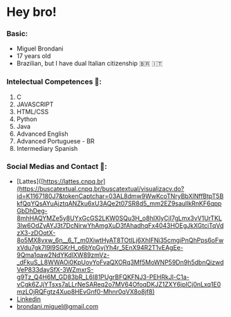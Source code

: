 ﻿# Hey bro!
### Basic:

- Miguel Brondani
- 17 years old
- Brazilian, but I have dual Italian citizenship 🇧🇷 🇮🇹

### Intelectual Competences 🧠:
1. C
2. JAVASCRIPT
3. HTML/CSS
4. Python
5. Java
6. Advanced English
7. Advanced Portuguese - BR
8. Intermediary Spanish

### Social Medias and Contact 📱:

- [Lattes]([https://lattes.cnpq.br](https://buscatextual.cnpq.br/buscatextual/visualizacv.do?id=K1167180J7&tokenCaptchar=03AL8dmw9WwKcoTNryBbXlNffBtpT5BkfQqYQsAYuAjztqANZku6xU3AQe2t07SR8d5_mm2EZ9saullkRnKF6qppGbDhDeg-8mhHAQYMZe5y8UYxGcGS2LKW0SQu3H_o8hIXlyCjI7gLmx3vV1UrTKL3lw6OdZyAYJ3t7DcNirwYhAmgXuD3fAhadhqFx4043HOEgJkXGtciTqVdzX3-zDOqtX-8o5MX8vxw_6n__6_T_m0XiwtHyAT8TOtILj6XhIFNi35cmgiPnQhPps6oFwxVdu7gk7I9I9SGKrH_o6bYpGvjYh4r_5EnX94R2T1vEAgEe-9Qma1qaw2NdYKdlXW89zmVz-_dFkuS_L8WWAOi0KpUovYoFvaQXORq3Mf5MoWNP59Dn9h5dbnQizwdVeP833daySfX-3WZmxrS-g9Tz_Q4H6M_GD83bR_L6I81PUgrBFQKFNJ3-PEHRkJl-C1a-vCgk6ZJjYTsxs7aLLrNeSAReq2o7MV64OfoqDKJZ1ZXY6jpICj0nLxq1E0mzLOjRQFgtz4Xup8HEvGnf0-Mhnr0qVX8o8jf8)
- [Linkedin](https://br.linkedin.com/in/miguel-brondani-198191226?original_referer=https%3A%2F%2Fwww.google.com%2F)
- brondani.miguel@gmail.com
